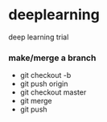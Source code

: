 # deeplearning
deep learning trial


### make/merge a branch

* git checkout -b <branch name>
* git push origin <branch name>
* git checkout master
* git merge <branch name>
* git push

